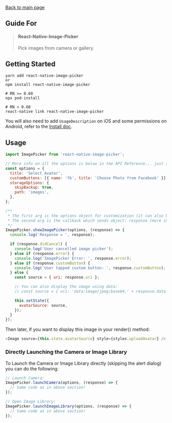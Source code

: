 [Back to main page](../readme.md)

## Guide For

> #### React-Native-Image-Picker
> Pick images from camera or gallery.


## Getting Started

```
yarn add react-native-image-picker
or
npm install react-native-image-picker

# RN >= 0.60
npx pod-install

# RN < 0.60
react-native link react-native-image-picker
```
You will also need to add `UsageDescription` on iOS and some permissions on Android, refer to the [Install doc](./install.md).

## Usage

```javascript
import ImagePicker from 'react-native-image-picker';

// More info on all the options is below in the API Reference... just some common use cases shown here
const options = {
  title: 'Select Avatar',
  customButtons: [{ name: 'fb', title: 'Choose Photo from Facebook' }],
  storageOptions: {
    skipBackup: true,
    path: 'images',
  },
};

/**
 * The first arg is the options object for customization (it can also be null or omitted for default options),
 * The second arg is the callback which sends object: response (more info in the API Reference)
 */
ImagePicker.showImagePicker(options, (response) => {
  console.log('Response = ', response);

  if (response.didCancel) {
    console.log('User cancelled image picker');
  } else if (response.error) {
    console.log('ImagePicker Error: ', response.error);
  } else if (response.customButton) {
    console.log('User tapped custom button: ', response.customButton);
  } else {
    const source = { uri: response.uri };

    // You can also display the image using data:
    // const source = { uri: 'data:image/jpeg;base64,' + response.data };

    this.setState({
      avatarSource: source,
    });
  }
});
```

Then later, if you want to display this image in your render() method:

```javascript
<Image source={this.state.avatarSource} style={styles.uploadAvatar} />
```

### Directly Launching the Camera or Image Library

To Launch the Camera or Image Library directly (skipping the alert dialog) you can
do the following:

```javascript
// Launch Camera:
ImagePicker.launchCamera(options, (response) => {
  // Same code as in above section!
});

// Open Image Library:
ImagePicker.launchImageLibrary(options, (response) => {
  // Same code as in above section!
});
```
